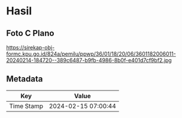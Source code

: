 # Hasil

## Foto C Plano

https://sirekap-obj-formc.kpu.go.id/824a/pemilu/ppwp/36/01/18/20/06/3601182006011-20240214-184720--389c6487-b9fb-4986-8b0f-e401d7cf9bf2.jpg


## Metadata

| Key        | Value               |
| ---------- | ------------------- |
| Time Stamp | 2024-02-15 07:00:44 |




